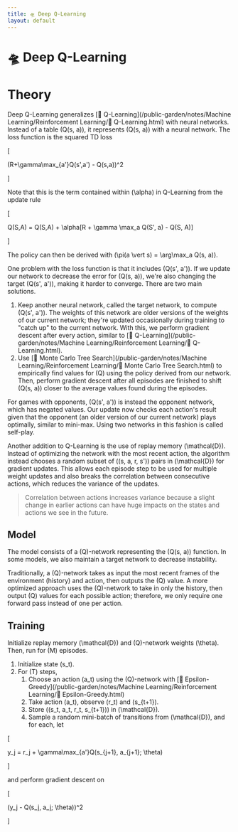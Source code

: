 ```yaml
---
title: 🛸 Deep Q-Learning
layout: default
---
```


# 🛸 Deep Q-Learning

# Theory
Deep Q-Learning generalizes [🔭 Q-Learning](/public-garden/notes/Machine Learning/Reinforcement Learning/🔭 Q-Learning.html) with neural networks. Instead of a table \(Q(s, a)\), it represents \(Q(s, a)\) with a neural network. The loss function is the squared TD loss 

\[

(R+\gamma\max_{a'}Q(s',a') - Q(s,a))^2

\]

 Note that this is the term contained within \(\alpha\) in Q-Learning from the update rule 

\[

Q(S,A) = Q(S,A) + \alpha[R + \gamma \max_a Q(S', a) - Q(S, A)]

\]

The policy can then be derived with \(\pi(a \vert s) = \arg\max_a Q(s, a)\).

One problem with the loss function is that it includes \(Q(s', a')\). If we update our network to decrease the error for \(Q(s, a)\), we're also changing the target \(Q(s', a')\), making it harder to converge. There are two main solutions.
1. Keep another neural network, called the target network, to compute \(Q(s', a')\). The weights of this network are older versions of the weights of our current network; they're updated occasionally during training to "catch up" to the current network. With this, we perform gradient descent after every action, similar to [🔭 Q-Learning](/public-garden/notes/Machine Learning/Reinforcement Learning/🔭 Q-Learning.html).
2. Use [🎲 Monte Carlo Tree Search](/public-garden/notes/Machine Learning/Reinforcement Learning/🎲 Monte Carlo Tree Search.html) to empirically find values for \(Q\) using the policy derived from our network. Then, perform gradient descent after all episodes are finished to shift \(Q(s, a)\) closer to the average values found during the episodes.

For games with opponents, \(Q(s', a')\) is instead the opponent network, which has negated values. Our update now checks each action's result given that the opponent (an older version of our current network) plays optimally, similar to mini-max. Using two networks in this fashion is called self-play.

Another addition to Q-Learning is the use of replay memory \(\mathcal{D}\). Instead of optimizing the network with the most recent action, the algorithm instead chooses a random subset of \((s, a, r, s')\) pairs in \(\mathcal{D}\) for gradient updates. This allows each episode step to be used for multiple weight updates and also breaks the correlation between consecutive actions, which reduces the variance of the updates.

> Correlation between actions increases variance because a slight change in earlier actions can have huge impacts on the states and actions we see in the future.

## Model
The model consists of a \(Q\)-network representing the \(Q(s, a)\) function. In some models, we also maintain a target network to decrease instability.

Traditionally, a \(Q\)-network takes as input the most recent frames of the environment (history) and action, then outputs the \(Q\) value. A more optimized approach uses the \(Q\)-network to take in only the history, then output \(Q\) values for each possible action; therefore, we only require one forward pass instead of one per action.

## Training
Initialize replay memory \(\mathcal{D}\) and \(Q\)-network weights \(\theta\). Then, run for \(M\) episodes.
1. Initialize state \(s_t\).
2. For \(T\) steps,
	1. Choose an action \(a_t\) using the \(Q\)-network with [🧧 Epsilon-Greedy](/public-garden/notes/Machine Learning/Reinforcement Learning/🧧 Epsilon-Greedy.html)
	2. Take action \(a_t\), observe \(r_t\) and \(s_{t+1}\).
	3. Store \((s_t, a_t, r_t, s_{t+1})\) in \(\mathcal{D}\).
	4. Sample a random mini-batch of transitions from \(\mathcal{D}\), and for each, let 

\[

y_j = r_j + \gamma\max_{a'}Q(s_{j+1}, a_{j+1}; \theta)

\]

 and perform gradient descent on 

\[

(y_j - Q(s_j, a_j; \theta))^2

\]
